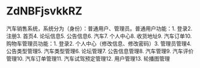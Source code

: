 # ZdNBFjsvkkRZ
汽车销售系统，系统分为（身份）：普通用户、管理员。普通用户功能：1. 登录2. 注册3. 首页4. 论坛信息5. 公告信息6. 汽车7. 个人中心8. 收货地址9. 汽车订单10. 购物车管理员功能：1. 登录2. 个人中心（修改信息、修改密码）3. 管理员管理4. 公告类型管理5. 汽车类型管理6. 论坛管理7. 公告信息管理8. 汽车管理9. 汽车评价管理10. 汽车订单管理11. 汽车试驾预定管理12. 用户管理13. 轮播图管理 
